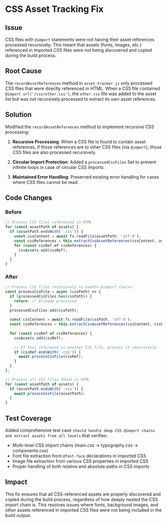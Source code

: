 # CSS Asset Tracking Fix

## Issue
CSS files with `@import` statements were not having their asset references processed recursively. This meant that assets (fonts, images, etc.) referenced in imported CSS files were not being discovered and copied during the build process.

## Root Cause
The `recordAssetReferences` method in `asset-tracker.js` only processed CSS files that were directly referenced in HTML. When a CSS file contained `@import url('/css/other.css')`, the `other.css` file was added to the asset list but was not recursively processed to extract its own asset references.

## Solution
Modified the `recordAssetReferences` method to implement recursive CSS processing:

1. **Recursive Processing**: When a CSS file is found to contain asset references, if those references are to other CSS files (via `@import`), those CSS files are also processed recursively.

2. **Circular Import Protection**: Added a `processedCssFiles` Set to prevent infinite loops in case of circular CSS imports.

3. **Maintained Error Handling**: Preserved existing error handling for cases where CSS files cannot be read.

## Code Changes

### Before
```javascript
// Process CSS files referenced in HTML
for (const assetPath of assets) {
  if (assetPath.endsWith('.css')) {
    const cssContent = await fs.readFile(assetPath, 'utf-8');
    const cssReferences = this.extractCssAssetReferences(cssContent, assetPath, sourceRoot);
    for (const cssRef of cssReferences) {
      cssAssets.add(cssRef);
    }
  }
}
```

### After  
```javascript
// Process CSS files recursively to handle @import chains
const processCssFile = async (cssPath) => {
  if (processedCssFiles.has(cssPath)) {
    return; // Already processed
  }
  processedCssFiles.add(cssPath);
  
  const cssContent = await fs.readFile(cssPath, 'utf-8');
  const cssReferences = this.extractCssAssetReferences(cssContent, cssPath, sourceRoot);
  
  for (const cssRef of cssReferences) {
    cssAssets.add(cssRef);
    
    // If this reference is another CSS file, process it recursively
    if (cssRef.endsWith('.css')) {
      await processCssFile(cssRef);
    }
  }
};

// Process all CSS files found in HTML
for (const assetPath of assets) {
  if (assetPath.endsWith('.css')) {
    await processCssFile(assetPath);
  }
}
```

## Test Coverage
Added comprehensive test case `should handle deep CSS @import chains and extract assets from all levels` that verifies:

- Multi-level CSS import chains (main.css → typography.css → components.css)
- Font file extraction from `@font-face` declarations in imported CSS
- Image file extraction from various CSS properties in imported CSS  
- Proper handling of both relative and absolute paths in CSS imports

## Impact
This fix ensures that all CSS-referenced assets are properly discovered and copied during the build process, regardless of how deeply nested the CSS import chain is. This resolves issues where fonts, background images, and other assets referenced in imported CSS files were not being included in the build output.